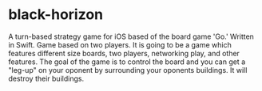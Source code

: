 # black-horizon
A turn-based strategy game for iOS based of the board game 'Go.' Written in Swift.
Game based on two players. It is going to be a game which features different size boards, two players, networking play, and other features. The goal of the game is to control the board and you can get a "leg-up" on your oponent by surrounding your oponents buildings. It will destroy their buildings. 
